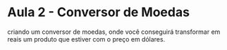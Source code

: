 # Aula 2 - Conversor de Moedas
 criando um conversor de moedas, onde você conseguirá transformar em reais um produto que estiver com o preço em dólares.
 